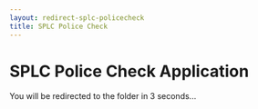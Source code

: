 ```yaml
---
layout: redirect-splc-policecheck
title: SPLC Police Check
---
```


# SPLC Police Check Application

You will be redirected to the folder in 3 seconds...
